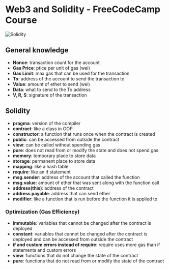 # Web3 and Solidity - FreeCodeCamp Course

[comment]: <> (Add a solidity image here :https://www.criptonoticias.com/wp-content/uploads/2021/02/solidity-lenguaje-programacion-actualizacion.jpg)

![Solidity](https://www.criptonoticias.com/wp-content/uploads/2021/02/solidity-lenguaje-programacion-actualizacion.jpg)


## General knowledge

- **Nonce**: transaction count for the account
- **Gas Price**: ptice per unit of gas (wei)
- **Gas Limit**: max gas that can be used for the transaction
- **To**: address of the account to send the transaction to
- **Value**: amount of ether to send (wei)
- **Data**: what to send to the To address
- **V, R, S**: signature of the transaction

## Solidity

- **pragma**: version of the compiler
- **contract**: like a class in OOP
- **constructor**: a function that runs once when the contract is created
- **public**: can be accessed from outside the contract
- **view**: can be called without spending gas
- **pure**: does not read from or modify the state and does not spend gas
- **memory**: temporary place to store data
- **storage**: permanent place to store data
- **mapping**: like a hash table
- **require**: like an if statement
- **msg.sender**: address of the account that called the function
- **msg.value**: amount of ether that was sent along with the function call
- **address(this)**: address of the contract
- **address payable**: address that can send ether
- **modifier**: like a function that is run before the function it is applied to

### Optimization (Gas Efficiency)

- **immutable**: variables that cannot be changed after the contract is deployed
- **constant**: variables that cannot be changed after the contract is deployed and can be accessed from outside the contract
- **if and custom errors instead of require**: require uses more gas than if statements and custom errors
- **view**: functions that do not change the state of the contract
- **pure**: functions that do not read from or modify the state of the contract
